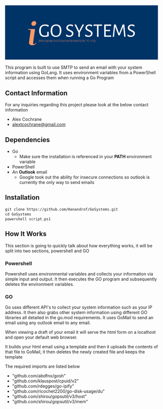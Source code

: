 ![logo](dependencies/logo-color.png)

This program is built to use SMTP to send an email with your system information using GoLang. It uses environment
variables from a PowerShell script and accesses them when running a Go Program

## Contact Information
For any inquiries regarding this project please look at the below contact information
+ Alex Cochrane
+ alextcochrane@gmail.com

## Dependencies
+ Go
  + Make sure the installation is referenced in your **PATH** environment variable
+ PowerShell
+ An **Outlook** email
  + Google took out the ability for insecure connections so outlook is currently the only way to send emails

## Installation
```
git clone https://github.com/Hanandrof/GoSystems.git
cd GoSystems
powershell script.ps1
```

## How It Works

This section is going to quickly talk about how everything works, it will be split into two sections, powershell and GO

### Powershell

Powershell uses environmental variables and collects your information via simple input and output. It then executes the GO program and subsequently deletes the environment variables.

### GO

Go uses different API's to collect your system information such as your IP address. It then also grabs other system information using different GO libraries all detailed in the go.mod requirements. It uses GoMail to send an email using any outlook email to any email.

When viewing a draft of your email it will serve the html form on a localhost and open your default web browser. 

It builds your html email using a template and then it uploads the contents of that file to GoMail, it then deletes the newly created file and keeps the template

The required imports are listed below

+ "github.com/abdfnx/gosh"
+ "github.com/klauspost/cpuid/v2"
+ "github.com/rdegges/go-ipify"
+ "github.com/ricochet2200/go-disk-usage/du"
+ "github.com/shirou/gopsutil/v3/host"
+ "github.com/shirou/gopsutil/v3/mem"
